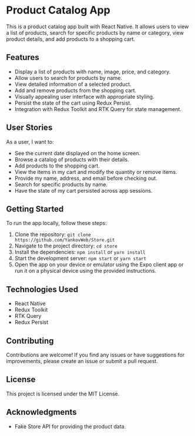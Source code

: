 # Product Catalog App

This is a product catalog app built with React Native. It allows users to view a list of products, search for specific products by name or category, view product details, and add products to a shopping cart.

## Features

- Display a list of products with name, image, price, and category.
- Allow users to search for products by name.
- View detailed information of a selected product.
- Add and remove products from the shopping cart.
- Visually appealing user interface with appropriate styling.
- Persist the state of the cart using Redux Persist.
- Integration with Redux Toolkit and RTK Query for state management.

## User Stories

As a user, I want to:

- See the current date displayed on the home screen.
- Browse a catalog of products with their details.
- Add products to the shopping cart.
- View the items in my cart and modify the quantity or remove items.
- Provide my name, address, and email before checking out.
- Search for specific products by name.
- Have the state of my cart persisted across app sessions.

## Getting Started

To run the app locally, follow these steps:

1. Clone the repository: `git clone https://github.com/YankovWeb/Store.git`
2. Navigate to the project directory: `cd store`
3. Install the dependencies: `npm install` or `yarn install`
4. Start the development server: `npm start` or `yarn start`
5. Open the app on your device or emulator using the Expo client app or run it on a physical device using the provided instructions.

## Technologies Used

- React Native
- Redux Toolkit
- RTK Query
- Redux Persist

## Contributing

Contributions are welcome! If you find any issues or have suggestions for improvements, please create an issue or submit a pull request.

## License

This project is licensed under the MIT License.

## Acknowledgments

- Fake Store API for providing the product data.
